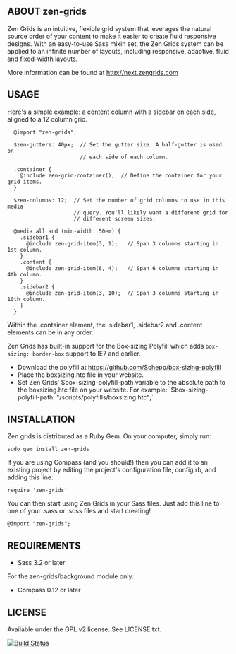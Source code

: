 ## ABOUT zen-grids

Zen Grids is an intuitive, flexible grid system that leverages the natural source order of your content to make it easier to create fluid responsive designs. With an easy-to-use Sass mixin set, the Zen Grids system can be applied to an infinite number of layouts, including responsive, adaptive, fluid and fixed-width layouts.

More information can be found at http://next.zengrids.com


## USAGE

Here's a simple example: a content column with a sidebar on each side, aligned to a 12 column grid.

```
  @import "zen-grids";

  $zen-gutters: 40px;  // Set the gutter size. A half-gutter is used on
                       // each side of each column.

  .container {
    @include zen-grid-container();  // Define the container for your grid items.
  }

  $zen-columns: 12;  // Set the number of grid columns to use in this media
                     // query. You'll likely want a different grid for
                     // different screen sizes.

  @media all and (min-width: 50em) {
    .sidebar1 {
      @include zen-grid-item(3, 1);   // Span 3 columns starting in 1st column.
    }
    .content {
      @include zen-grid-item(6, 4);   // Span 6 columns starting in 4th column.
    }
    .sidebar2 {
      @include zen-grid-item(3, 10);  // Span 3 columns starting in 10th column.
    }
  }
```

Within the .container element, the .sidebar1, .sidebar2 and .content elements can be in any order.

Zen Grids has built-in support for the Box-sizing Polyfill which adds `box-sizing: border-box` support to IE7 and earlier.

* Download the polyfill at https://github.com/Schepp/box-sizing-polyfill
* Place the boxsizing.htc file in your website.
* Set Zen Grids' $box-sizing-polyfill-path variable to the absolute path to the boxsizing.htc file on your website. For example: `$box-sizing-polyfill-path: "/scripts/polyfills/boxsizing.htc";`


## INSTALLATION

Zen grids is distributed as a Ruby Gem. On your computer, simply run:

  `sudo gem install zen-grids`

If you are using Compass (and you should!) then you can add it to an existing project by editing the project's configuration file, config.rb, and adding this line:

  `require 'zen-grids'`

You can then start using Zen Grids in your Sass files. Just add this line to one of your .sass or .scss files and start creating!

  `@import "zen-grids";`


## REQUIREMENTS

* Sass 3.2 or later

For the zen-grids/background module only:
* Compass 0.12 or later


## LICENSE

Available under the GPL v2 license. See LICENSE.txt.

[![Build Status](https://travis-ci.org/JohnAlbin/zen-grids.png?branch=master)](https://travis-ci.org/JohnAlbin/zen-grids)
